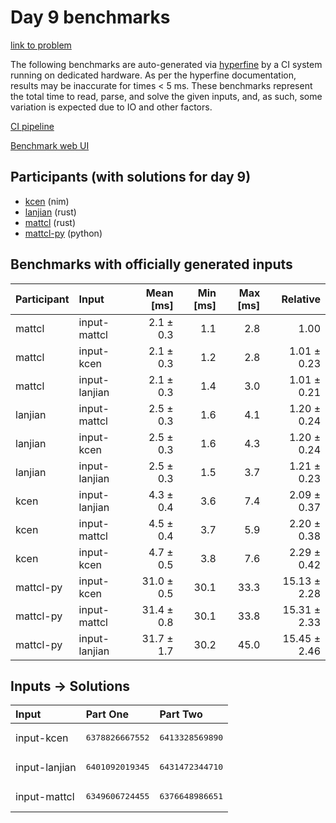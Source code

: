 # Day 9 benchmarks

[link to problem](https://adventofcode.com/2024/day/9)

The following benchmarks are auto-generated via
[hyperfine](https://github.com/sharkdp/hyperfine) by a CI system running on
dedicated hardware. As per the hyperfine documentation, results may be
inaccurate for times < 5 ms. These benchmarks represent the total time to read,
parse, and solve the given inputs, and, as such, some variation is expected due
to IO and other factors.

[CI pipeline](http://ci.papercode.net:8080/teams/main/pipelines/aoc2024)

[Benchmark web UI](https://aoc.ancalagon.black)


## Participants (with solutions for day 9)

- [kcen](https://github.com/kcen/aoc2024) (nim)
- [lanjian](https://github.com/lanjian/aoc-2024) (rust)
- [mattcl](https://github.com/mattcl/aoc2024) (rust)
- [mattcl-py](https://github.com/mattcl/aoc2024-py) (python)


## Benchmarks with officially generated inputs

| Participant | Input | Mean [ms] | Min [ms] | Max [ms] | Relative |
|:---|:---|---:|---:|---:|---:|
| mattcl | input-mattcl | 2.1 ± 0.3 | 1.1 | 2.8 | 1.00 |
| mattcl | input-kcen | 2.1 ± 0.3 | 1.2 | 2.8 | 1.01 ± 0.23 |
| mattcl | input-lanjian | 2.1 ± 0.3 | 1.4 | 3.0 | 1.01 ± 0.21 |
| lanjian | input-mattcl | 2.5 ± 0.3 | 1.6 | 4.1 | 1.20 ± 0.24 |
| lanjian | input-kcen | 2.5 ± 0.3 | 1.6 | 4.3 | 1.20 ± 0.24 |
| lanjian | input-lanjian | 2.5 ± 0.3 | 1.5 | 3.7 | 1.21 ± 0.23 |
| kcen | input-lanjian | 4.3 ± 0.4 | 3.6 | 7.4 | 2.09 ± 0.37 |
| kcen | input-mattcl | 4.5 ± 0.4 | 3.7 | 5.9 | 2.20 ± 0.38 |
| kcen | input-kcen | 4.7 ± 0.5 | 3.8 | 7.6 | 2.29 ± 0.42 |
| mattcl-py | input-kcen | 31.0 ± 0.5 | 30.1 | 33.3 | 15.13 ± 2.28 |
| mattcl-py | input-mattcl | 31.4 ± 0.8 | 30.1 | 33.8 | 15.31 ± 2.33 |
| mattcl-py | input-lanjian | 31.7 ± 1.7 | 30.2 | 45.0 | 15.45 ± 2.46 |


## Inputs -> Solutions

| Input | Part One | Part Two |
|:---|:---|:---|
|input-kcen|<pre>6378826667552</pre>|<pre>6413328569890</pre>|
|input-lanjian|<pre>6401092019345</pre>|<pre>6431472344710</pre>|
|input-mattcl|<pre>6349606724455</pre>|<pre>6376648986651</pre>|